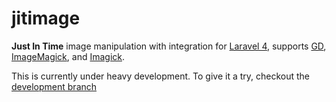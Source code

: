 jitimage
========

**Just In Time** image manipulation with integration for [Laravel 4](http://laravel.com/), supports [GD](http://www.php.net/manual/en/book.image.php), [ImageMagick](http://imagemagick.org/), and [Imagick](http://www.php.net/manual/en/book.imagick.php).


This is currently under heavy development. To give it a try, checkout the [development branch](https://github.com/iwyg/jitimage/tree/development)
